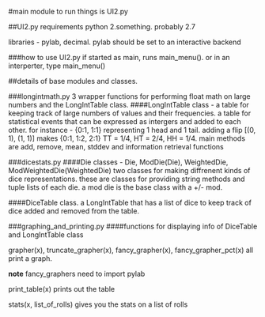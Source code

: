 #main module to run things is UI2.py

##UI2.py requirements
python 2.something. probably 2.7

libraries - pylab, decimal.  pylab should be set to an interactive backend

###how to use UI2.py
if started as main, runs main_menu().  or in an interperter, type main_menu()

##details of base modules and classes.

###longintmath.py 
3 wrapper functions for performing float math on large numbers and the LongIntTable class.
####LongIntTable class - a table for keeping track of large numbers of values and their frequencies.
a table for statistical events that can be expressed as intergers and added to each other.
for instance - {0:1, 1:1} representing 1 head and 1 tail.  adding a flip [(0, 1), (1, 1)] 
makes {0:1, 1:2, 2:1} TT = 1/4, HT = 2/4, HH = 1/4.
main methods are add, remove, mean, stddev and information retrieval functions

###dicestats.py
####Die classes - Die, ModDie(Die), WeightedDie, ModWeightedDie(WeightedDie)
two classes for making diffrenent kinds of dice representations.  these are classes for providing
string methods and tuple lists of each die.  a mod die is the base class with a +/- mod.

####DiceTable class.
a LongIntTable that has a list of dice to keep track of dice added and removed from the table.

###graphing_and_printing.py
####functions for displaying info of DiceTable and LongIntTable class	

grapher(x), truncate_grapher(x), fancy_grapher(x), fancy_grapher_pct(x) all print a graph.

**note**
fancy_graphers need to import pylab 

print_table(x) prints out the table

stats(x, list_of_rolls) gives you the stats on a list of rolls



